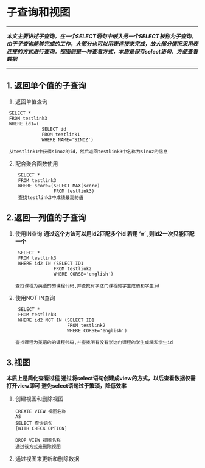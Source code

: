 # 子查询和视图

---

***本文主要讲述子查询。在一个SELECT语句中嵌入另一个SELECT被称为子查询。由于子查询能够完成的工作，大部分也可以用表连接来完成，故大部分情况采用表连接的方式进行查询。视图则是一种查看方式，本质是保存select语句，方便查看数据***

---

## 1. 返回单个值的子查询

1. 返回单值查询

```
 SELECT *
 FROM testlink3
 WHERE id1=(
             SELECT id
             FROM testlink1
             WHERE NAME='SINOZ')

 从testlink1中获得sinoz的id，然后返回testlink3中名称为sinoz的信息
```

2. 配合聚合函数使用
   
   ```
    SELECT *
    FROM testlink3
    WHERE score=(SELECT MAX(score)
                 FROM testlink3)
    查找testlink3中成绩最高的值             
   ```

## 2.返回一列值的子查询

1. 使用IN查询
   **通过这个方法可以用id2匹配多个id
   若用 ‘=’ ,则id2一次只能匹配一个**
   
   ```
    SELECT *
    FROM testlink3
    WHERE id2 IN (SELECT ID1
                 FROM testlink2
                 WHERE CORSE='english')
   
   查找课程为英语的的课程代码,并查找有学这门课程的学生成绩和学生id              
   ```

2. 使用NOT IN查询
   
   ```
    SELECT *
    FROM testlink3
    WHERE id2 NOT IN (SELECT ID1
                      FROM testlink2
                      WHERE CORSE='english')
   
   查找课程为英语的的课程代码,并查找所有没有学这门课程的学生成绩和学生id  
   ```

## 3.视图

**本质上是简化查看过程**
**通过将select语句创建成view的方式，以后查看数据仅需打开view即可**
**避免select语句过于繁琐，降低效率**

1. 创建视图和删除视图
   
   ```
   CREATE VIEW 视图名称
   AS
   SELECT 查询语句
   [WITH CHECK OPTION]
   
   DROP VIEW 视图名称    
   通过该方式来删除视图
   ```

2. 通过视图来更新和删除数据
